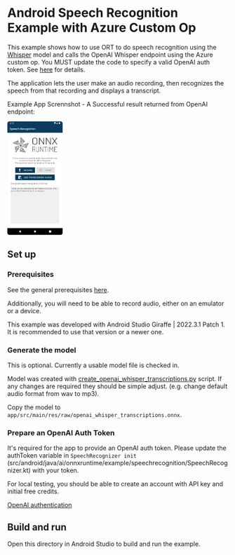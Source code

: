# Android Speech Recognition Example with Azure Custom Op

This example shows how to use ORT to do speech recognition using the [Whisper](https://github.com/openai/whisper) model and calls the OpenAI Whisper endpoint using the Azure custom op. You MUST update the code to specify a valid OpenAI auth token. See [here](#prepare-an-openai-auth-token) for details.

The application lets the user make an audio recording, then recognizes the speech from that recording and displays a transcript.

Example App Scrennshot - A Successful result returned from OpenAI endpoint:

<img width=25% src="images/Img_successful_endpoint_res.png" alt="App Screenshot" />

## Set up

### Prerequisites

See the general prerequisites [here](../../../README.md#General-Prerequisites).

Additionally, you will need to be able to record audio, either on an emulator or a device.

This example was developed with Android Studio Giraffe | 2022.3.1 Patch 1.
It is recommended to use that version or a newer one.

### Generate the model

This is optional. Currently a usable model file is checked in.

Model was created with [create_openai_whisper_transcriptions.py](https://github.com/microsoft/onnxruntime-extensions/blob/main/test/data/azure/create_openai_whisper_transcriptions.py) script. If any changes are required they should be simple adjust. (e.g. change default audio format from wav to mp3).

Copy the model to `app/src/main/res/raw/openai_whisper_transcriptions.onnx`.

### Prepare an OpenAI Auth Token

It's required for the app to provide an OpenAI auth token. Please update the authToken variable in `SpeechRecognizer init` (src/android/java/ai/onnxruntime/example/speechrecognition/SpeechRecognizer.kt) with your token.

For local testing, you should be able to create an account with API key and initial free credits.

[OpenAI authentication](https://platform.openai.com/docs/plugins/authentication)
## Build and run

Open this directory in Android Studio to build and run the example.
